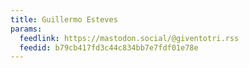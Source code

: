 ```yaml
---
title: Guillermo Esteves
params:
  feedlink: https://mastodon.social/@giventotri.rss
  feedid: b79cb417fd3c44c834bb7e7fdf01e78e
---
```

